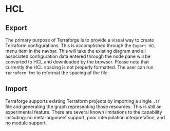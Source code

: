 # HCL

## Export
The primary purpose of Terraforge is to provide a visual way to create Terraform configurations. This is accomplished
through the `Export HCL` menu item in the navbar. This will take the existing diagram and all associated configuration 
data entered through the node pane will be converted to HCL and downloaded by the browser. Please note that currently
the HCL spacing is not properly formatted. The user can run `terraform fmt` to reformat the spacing of the file.

## Import
Terraforge supports existing Terraform projects by importing a single `.tf` file and generating the graph representing 
those resources. This is still an experimental feature. There are several known limitations to the capability including:
no meta-argument support, poor interpolation interpretation, and no module support.